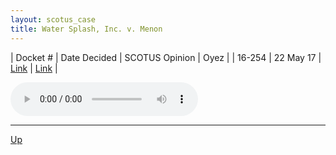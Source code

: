 ```yaml
---
layout: scotus_case
title: Water Splash, Inc. v. Menon
---
```


| Docket # | Date Decided | SCOTUS Opinion | Oyez |
| 16-254 | 22 May 17 | [Link](https://www.supremecourt.gov/opinions/boundvolumes/581BV.pdf#page=335) | [Link](https://www.oyez.org/cases/2016/16-254) |

<audio controls>
   <source src='./resources/16-254.mp3' type='audio/mpeg'>
</audio>

<object data='./resources/16-254.pdf' type='application/pdf'></object>

---

[Up](./README.md)